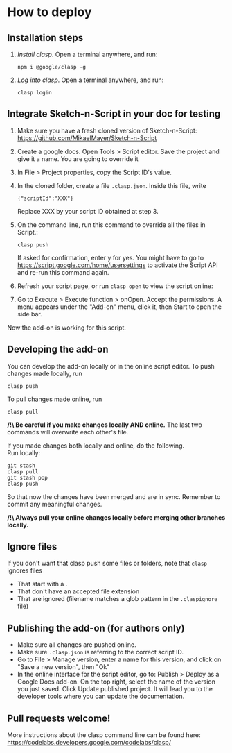 # How to deploy

## Installation steps

1. *Install clasp*. Open a terminal anywhere, and run:

       npm i @google/clasp -g

2. *Log into clasp*. Open a terminal anywhere, and run:

       clasp login

## Integrate Sketch-n-Script in your doc for testing

1. Make sure you have a fresh cloned version of Sketch-n-Script:
   https://github.com/MikaelMayer/Sketch-n-Script

2. Create a google docs. Open Tools > Script editor.
   Save the project and give it a name. You are going to override it
   
3. In File > Project properties, copy the Script ID's value.

4. In the cloned folder, create a file `.clasp.json`. Inside this file, write

       {"scriptId":"XXX"}

   Replace XXX by your script ID obtained at step 3.

5. On the command line, run this command to override all the files in Script.:

       clasp push

   If asked for confirmation, enter y for yes.
   You might have to go to https://script.google.com/home/usersettings to activate the Script API and re-run this command again.

6. Refresh your script page, or run `clasp open` to view the script online:

7. Go to Execute > Execute function > onOpen.
   Accept the permissions.
   A menu appears under the "Add-on" menu, click it, then Start to open the side bar.

Now the add-on is working for this script.

## Developing the add-on

You can develop the add-on locally or in the online script editor.
To push changes made locally, run

    clasp push

To pull changes made online, run

    clasp pull

**/!\ Be careful if you make changes locally AND online.**
The last two commands will overwrite each other's file.

If you made changes both locally and online, do the following.  
Run locally:

    git stash
    clasp pull
    git stash pop
    clasp push

So that now the changes have been merged and are in sync.
Remember to commit any meaningful changes.

**/!\ Always pull your online changes locally before merging other branches locally.**

## Ignore files

If you don't want that clasp push some files or folders, note that `clasp` ignores files

* That start with a .
* That don't have an accepted file extension
* That are ignored (filename matches a glob pattern in the `.claspignore` file)

## Publishing the add-on (for authors only)

* Make sure all changes are pushed online.
* Make sure `.clasp.json` is referring to the correct script ID.
* Go to File > Manage version, enter a name for this version, and click on "Save a new version", then "Ok"
* In the online interface for the script editor, go to:
  Publish > Deploy as a Google Docs add-on. On the top right, select the name of the version you just saved.
  Click Update published project.
  It will lead you to the developer tools where you can update the documentation.

## Pull requests welcome!
  
More instructions about the clasp command line can be found here:
https://codelabs.developers.google.com/codelabs/clasp/

